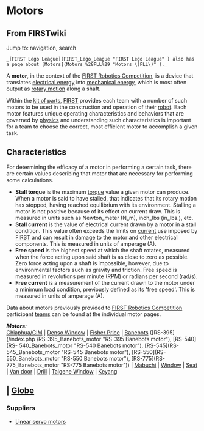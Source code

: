 # Motors

## From FIRSTwiki

Jump to: navigation, search

```
_[FIRST Lego League](FIRST_Lego_League "FIRST Lego League" ) also has a page about [Motors](Motors_%28FLL%29 "Motors \(FLL\)" )._
```

A **motor**, in the context of the [FIRST Robotics Competition](FIRST_Robotics_Competition "FIRST Robotics
Competition"), is a device that translates [electrical energy](http://www.wikipedia.org/wiki/Electricity "wikipedia:Electricity") into [mechanical energy](http://www.wikipedia.org/wiki/Mechanical_engergy "wikipedia:Mechanical_engergy"), which is most often output as [rotary motion](http://www.wikipedia.org/wiki/rotation "wikipedia:rotation") along a shaft.

Within the [kit of parts](Kit_of_parts "Kit of parts"), [FIRST](first) provides each team with a number of such motors to be used in the construction and operation of their [robot](Robot "Robot"). Each motor features unique operating characteristics and behaviors that are governed by [physics](Physics "Physics") and understanding such characteristics is important for a team to choose the correct, most efficient motor to accomplish a given task.

## Characteristics

For determining the efficacy of a motor in performing a certain task, there are certain values describing that motor that are necessary for performing some calculations.

- **Stall torque** is the maximum [torque](Torque "Torque") value a given motor can produce. When a motor is said to have stalled, that indicates that its rotary motion has stopped, having reached equilibrium with its environment. Stalling a motor is not positive because of its effect on current draw. This is measured in units such as Newton_meter (N_m), inch_lbs (in_lbs.), etc.
- **Stall current** is the value of electrical current drawn by a motor in a stall condition. This value often exceeds the limits on [current](http://www.wikipedia.org/wiki/Electric_current "wikipedia:Electric_current") use imposed by [FIRST](first) and can result in damage to the motor and other electrical components. This is measured in units of amperage (A).
- **Free speed** is the highest speed at which the shaft rotates, measured when the force acting upon said shaft is as close to zero as possible. Zero force acting upon a shaft is impossible, however, due to environmental factors such as gravity and friction. Free speed is measured in revolutions per minute (RPM) or radians per second (rad/s).
- **Free current** is a measurement of the current drawn to the motor under a minimum load condition, previously defined as its 'free speed'. This is measured in units of amperage (A).

Data about motors previously provided to [FIRST Robotics Competition](FIRST_Robotics_Competition "FIRST Robotics
Competition") participant [teams](Team "Team") can be found at the individual motor pages.

_**Motors:**_<br>
[Chiaphua/CIM](CIM_motor "CIM motor") | [Denso Window](Denso_window_motor "Denso window motor") | [Fisher Price](Fisher_Price_motor "Fisher Price motor") | [Banebots](Banebots_motor "Banebots motor") ([RS-395](/index.php
/RS-395_Banebots_motor "RS-395 Banebots motor"), [RS-540](RS-
540_Banebots_motor "RS-540 Banebots motor"), [RS-545](RS-
545_Banebots_motor "RS-545 Banebots motor"), [RS-550](RS-
550_Banebots_motor "RS-550 Banebots motor"), [RS-775](RS-
775_Banebots_motor "RS-775 Banebots motor")) | [Mabuchi](Mabuchi_motors "Mabuchi motors") | [Window](Window_motor "Window motor") | [Seat](/index.php?title=Seat_motor&action=edit "Seat motor") | [Van door](Van_door_motor "Van door motor") | [Drill](Drill_motor "Drill motor") | [Taigene Window](/index.php?title=Taigene_window_motor&action=edit "Taigene window
motor") | [Keyang](/index.php?title=Keyang_motor&action=edit "Keyang motor")

## | [Globe](Globe_motor "Globe motor")

### Suppliers

- [Linear servo motors](http://www.intellidrives.com "http://www.intellidrives.com")

